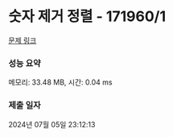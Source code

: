 # 숫자 제거 정렬 - 171960/1 

[문제 링크](https://level.goorm.io/exam/171960/%EC%88%AB%EC%9E%90-%EC%A0%9C%EA%B1%B0-%EC%A0%95%EB%A0%AC/quiz/1) 

### 성능 요약

메모리: 33.48 MB, 시간: 0.04 ms

### 제출 일자

2024년 07월 05일 23:12:13

